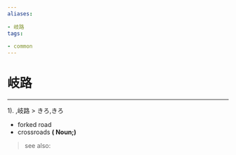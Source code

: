 ```yaml
---
aliases:
    
- 岐路
tags:
    
- common
---
```


# 岐路
---
1).
,岐路 > きろ,きろ

- forked road
- crossroads
**( Noun;)**
> see also: 
            